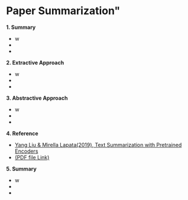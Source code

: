 # Paper Summarization"

**1. Summary**
 - w
 - 
 - 

**2. Extractive Approach**
 - w
 - 
 - 
 
 **3. Abstractive Approach**
 - w
 - 
 - 

**4. Reference**
 - [Yang Liu & Mirella Lapata(2019), Text Summarization with Pretrained Encoders](https://https://arxiv.org/abs/1908.08345)
 - [(PDF file Link)](http://https://arxiv.org/pdf/1908.08345.pdf)

**5. Summary**
 - w
 - 
 - 
 
